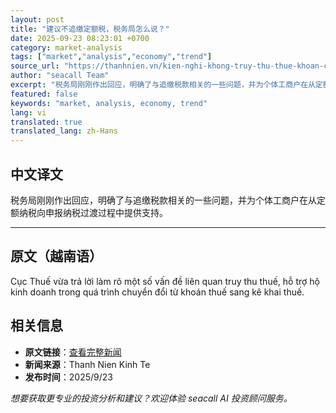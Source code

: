 ```yaml
---
layout: post
title: "建议不追缴定额税，税务局怎么说？"
date: 2025-09-23 08:23:01 +0700
category: market-analysis
tags: ["market","analysis","economy","trend"]
source_url: "https://thanhnien.vn/kien-nghi-khong-truy-thu-thue-khoan-cuc-thue-noi-gi-185250923104653061.htm"
author: "seacall Team"
excerpt: "税务局刚刚作出回应，明确了与追缴税款相关的一些问题，并为个体工商户在从定额纳税向申报纳税过渡过程中提供支持。..."
featured: false
keywords: "market, analysis, economy, trend"
lang: vi
translated: true
translated_lang: zh-Hans
---
```


## 中文译文

税务局刚刚作出回应，明确了与追缴税款相关的一些问题，并为个体工商户在从定额纳税向申报纳税过渡过程中提供支持。

---

## 原文（越南语）

Cục Thuế vừa trả lời l&agrave;m r&otilde; một số vấn đề li&ecirc;n quan truy thu thuế, hỗ trợ hộ kinh doanh trong qu&aacute; tr&igrave;nh chuyển đổi từ kho&aacute;n thuế sang k&ecirc; khai thuế.

## 相关信息

- **原文链接**：[查看完整新闻](https://thanhnien.vn/kien-nghi-khong-truy-thu-thue-khoan-cuc-thue-noi-gi-185250923104653061.htm)
- **新闻来源**：Thanh Nien Kinh Te
- **发布时间**：2025/9/23

*想要获取更专业的投资分析和建议？欢迎体验 seacall AI 投资顾问服务。*